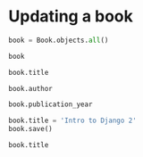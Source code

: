 # Updating a book

```python
book = Book.objects.all()
```

```python
book
```

```python
book.title
```

```python
book.author
```

```python
book.publication_year
```

```python
book.title = 'Intro to Django 2'
book.save()
```

```python
book.title
```
